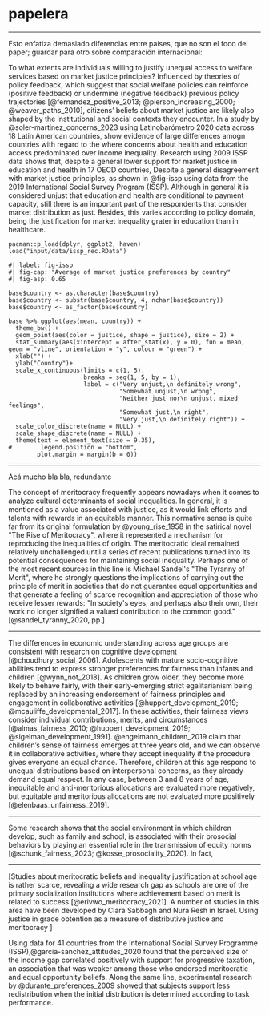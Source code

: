 # papelera

----

Esto enfatiza demasiado diferencias entre países, que no son el foco del paper; guardar para otro sobre comparación internacional:

To what extents are individuals willing to justify unequal access to welfare services based on market justice principles? Influenced by theories of policy feedback, which suggest that social welfare policies can reinforce (positive feedback) or undermine (negative feedback) previous policy trajectories [@fernandez_positive_2013; @pierson_increasing_2000; @weaver_paths_2010], citizens’ beliefs about market justice are likely also shaped by the institutional and social contexts they encounter. In a study by @soler-martinez_concerns_2023 using Latinobarómetro 2020 data across 18 Latin American countries, show evidence of large differences amogn countries with regard to the where concerns about health and education access predominated over income inequality. Research using 2009 ISSP data   shows that, despite a general lower support for market justice in education and health in 17 OECD countries,  Despite a general disagreement with market justice principles,  as shown in @fig-issp using data from the 2019 International Social Survey Program (ISSP). Although in general it is considered unjust that education and health are conditional to payment capacity, still there is an important part of the respondents that consider market distribution as just. Besides, this varies according to policy domain, being the justification for market inequality grater in education than in healthcare.

```{r echo=FALSE}
pacman::p_load(dplyr, ggplot2, haven)
load("input/data/issp_rec.RData")
```

```{r echo=FALSE}
#| label: fig-issp
#| fig-cap: "Average of market justice preferences by country"
#| fig-asp: 0.65

base$country <- as.character(base$country)
base$country <- substr(base$country, 4, nchar(base$country))
base$country <- as_factor(base$country)

base %>% ggplot(aes(mean, country)) +
  theme_bw() +
  geom_point(aes(color = justice, shape = justice), size = 2) +
  stat_summary(aes(xintercept = after_stat(x), y = 0), fun = mean, geom = "vline", orientation = "y", colour = "green") +
  xlab("") +
  ylab("Country")+
  scale_x_continuous(limits = c(1, 5),
                     breaks = seq(1, 5, by = 1),
                     label = c("Very unjust,\n definitely wrong", 
                               "Somewhat unjust,\n wrong", 
                               "Neither just nor\n unjust, mixed feelings", 
                               "Somewhat just,\n right", 
                               "Very just,\n definitely right")) +
  scale_color_discrete(name = NULL) +
  scale_shape_discrete(name = NULL) +
  theme(text = element_text(size = 9.35),
#        legend.position = "bottom",
        plot.margin = margin(b = 0))
```

----
Acá mucho bla bla, redundante

The concept of meritocracy frequently appears nowadays when it comes to analyze cultural determinants of social inequalities. In general, it is mentioned as a value associated with justice, as it would link efforts and talents with rewards in an equitable manner. This normative sense is quite far from its original formulation by @young_rise_1958 in the satirical novel "The Rise of Meritocracy", where it represented a mechanism for reproducing the inequalities of origin. The meritocratic ideal remained relatively unchallenged until a series of recent publications turned into its potential consequences for maintaining social inequality. Perhaps one of the most recent sources in this line is Michael Sandel's "The Tyranny of Merit", where he strongly questions the implications of carrying out the principle of merit in societies that do not guarantee equal opportunities and that generate a feeling of scarce recognition and appreciation of those who receive lesser rewards: "In society's eyes, and perhaps also their own, their work no longer signified a valued contribution to the common good." [@sandel_tyranny_2020, pp.].

---

The differences in economic understanding across age groups are consistent with research on cognitive development [@choudhury_social_2006]. Adolescents with mature socio-cognitive abilities tend to express stronger preferences for fairness than infants and children [@wynn_not_2018]. As children grow older, they become more likely to behave fairly, with their early-emerging strict egalitarianism being replaced by an increasing endorsement of fairness principles and engagement in collaborative activities [@huppert_development_2019; @mcauliffe_developmental_2017]. In these activities, their fairness views consider individual contributions, merits, and circumstances [@almas_fairness_2010; @huppert_development_2019; @sigelman_development_1991]. @engelmann_children_2019 claim that children’s sense of fairness emerges at three years old, and we can observe it in collaborative activities, where they accept inequality if the procedure gives everyone an equal chance. Therefore, children at this age respond to unequal distributions based on interpersonal concerns, as they already demand equal respect. In any case, between 3 and 8 years of age, inequitable and anti-meritorious allocations are evaluated more negatively, but equitable and meritorious allocations are not evaluated more positively [@elenbaas_unfairness_2019].

----

Some research shows that the social environment in which children develop, such as family and school, is associated with their prosocial behaviors by playing an essential role in the transmission of equity norms [@schunk_fairness_2023; @kosse_prosociality_2020]. In fact, 


---
[Studies about meritocratic beliefs and inequality justification at school age is rather scarce, revealing a wide research gap as schools are one of the primary socialization institutions where achievement based on merit is related to success [@erivwo_meritocracy_2021]. A number of studies in this area have been developed by Clara Sabbagh and Nura Resh in Israel. Using justice in grade obtention as a measure of distributive justice and meritocracy ]




Using data for 41 countries from the International Social Survey Programme (ISSP),@garcia-sanchez_attitudes_2020 found that the perceived size of the income gap correlated positively with support for progressive taxation, an association that was weaker among those who endorsed meritocratic and equal opportunity beliefs. Along the same line, experimental research by @durante_preferences_2009 showed that subjects support less redistribution when the initial distribution is determined according to task performance.
